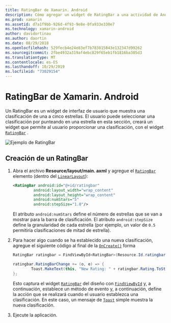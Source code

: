 ```yaml
---
title: RatingBar de Xamarin. Android
description: Cómo agregar un widget de RatingBar a una actividad de Android.
ms.prod: xamarin
ms.assetid: d7a1f9bb-926d-4f93-9e8e-0fa933e330e7
ms.technology: xamarin-android
author: davidortinau
ms.author: daortin
ms.date: 08/29/2018
ms.openlocfilehash: 529fecb4e24e83ef7b783815843e132347d99262
ms.sourcegitcommit: 2fbe4932a319af4ebc829f65eb1fb1816ba305d3
ms.translationtype: MT
ms.contentlocale: es-ES
ms.lasthandoff: 10/29/2019
ms.locfileid: "73029154"
---
```

# <a name="xamarinandroid-ratingbar"></a>RatingBar de Xamarin. Android

Un RatingBar es un widget de interfaz de usuario que muestra una clasificación de una a cinco estrellas. El usuario puede seleccionar una clasificación por punteando en una estrella en esta sección, creará un widget que permite al usuario proporcionar una clasificación, con el widget [`RatingBar`](xref:Android.Widget.RatingBar) .

![Ejemplo de RatingBar](ratingbar-images/01-ratingbar.png)

## <a name="creating-a-ratingbar"></a>Creación de un RatingBar

1. Abra el archivo **Resource/layout/main. axml** y agregue el [`RatingBar`](xref:Android.Widget.RatingBar)
   elemento (dentro del [`LinearLayout`](xref:Android.Widget.LinearLayout)):

   ```xml
   <RatingBar android:id="@+id/ratingbar"
            android:layout_width="wrap_content"
            android:layout_height="wrap_content"
            android:numStars="5"
            android:stepSize="1.0"/>
   ```

   El atributo `android:numStars` define el número de estrellas que se van a mostrar para la barra de clasificación. El atributo `android:stepSize` define la granularidad de cada estrella (por ejemplo, un valor de `0.5` permitiría clasificaciones de mitad de estrella).

2. Para hacer algo cuando se ha establecido una nueva clasificación, agregue el siguiente código al final de la [`OnCreate()`](xref:Android.App.Activity.OnCreate*)
   forma

    ```csharp
    RatingBar ratingbar = FindViewById<RatingBar>(Resource.Id.ratingbar);

    ratingbar.RatingBarChange += (o, e) => {
            Toast.MakeText(this, "New Rating: " + ratingbar.Rating.ToString (), ToastLength.Short).Show ();
    };
    ```

    Esto captura el widget [`RatingBar`](xref:Android.Widget.RatingBar) del diseño con [`FindViewById`](xref:Android.App.Activity.FindViewById*) y, a continuación, establece un método de evento y, a continuación, define la acción que se realizará cuando el usuario establezca una clasificación. En este caso, un mensaje de [`Toast`](xref:Android.Widget.Toast) simple muestra la nueva clasificación.

3. Ejecute la aplicación.
